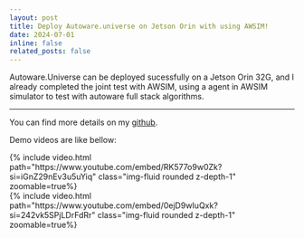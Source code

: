 ```yaml
---
layout: post
title: Deploy Autoware.universe on Jetson Orin with using AWSIM!
date: 2024-07-01
inline: false
related_posts: false
---
```


Autoware.Universe can be deployed sucessfully on a Jetson Orin 32G, and I already completed the
joint test with AWSIM, using a agent in AWSIM simulator to test with autoware full stack algorithms.

***

You can find more details on my [github](https://github.com/LiZheng1997/Autoware.universe-with-AWSIM).

Demo videos are like bellow:

<div class="row mt-3">
    <div class="col-sm mt-3 mt-md-0">
        {% include video.html path="https://www.youtube.com/embed/RK577o9w0Zk?si=iGnZ29nEv3u5uYiq" class="img-fluid rounded z-depth-1" zoomable=true%}
    </div>
    <div class="col-sm mt-3 mt-md-0">
        {% include video.html path="https://www.youtube.com/embed/0ejD9wIuQxk?si=242vk5SPjLDrFdRr" class="img-fluid rounded z-depth-1" zoomable=true%}
    </div>
</div>